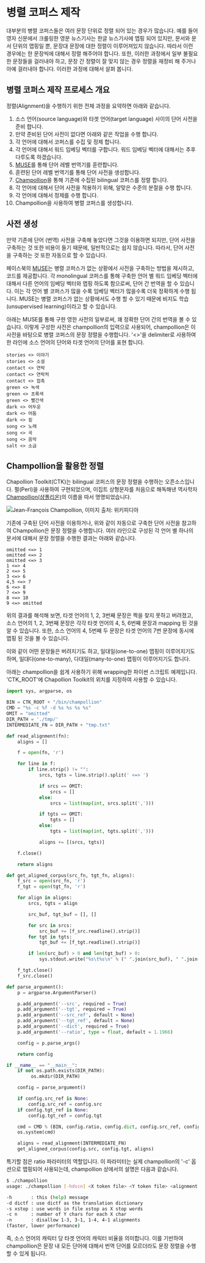 # 병렬 코퍼스 제작

대부분의 병렬 코퍼스들은 여러 문장 단위로 정렬 되어 있는 경우가 많습니다. 예를 들어 영자 신문에서 크롤링한 영문 뉴스기사는 한글 뉴스기사에 맵핑 되어 있지만, 문서와 문서 단위의 맵핑일 뿐, 문장대 문장에 대한 정렬이 이루어져있지 않습니다. 따라서 이런 경우에는 한 문장씩에 대해서 정렬 해주어야 합니다. 또한, 이러한 과정에서 일부 불필요한 문장들을 걸러내야 하고, 문장 간 정렬이 잘 맞지 않는 경우 정렬을 재정비 해 주거나 아예 걸러내야 합니다. 이러한 과정에 대해서 살펴 봅니다.

## 병렬 코퍼스 제작 프로세스 개요

정렬(Alignment)을 수행하기 위한 전체 과정을 요약하면 아래와 같습니다.

1. 소스 언어(source language)와 타겟 언어(target language) 사이의 단어 사전을 준비 합니다.
1. 만약 준비된 단어 사전이 없다면 아래와 같은 작업을 수행 합니다.
1. 각 언어에 대해서 코퍼스를 수집 및 정제 합니다.
1. 각 언어에 대해서 워드 임베딩 벡터를 구합니다. <comment>워드 임베딩 벡터에 대해서는 추후 다루도록 하겠습니다. </comment>
1. [MUSE](https://github.com/facebookresearch/MUSE)를 통해 단어 레벨 번역기를 훈련합니다.
1. 훈련된 단어 레벨 번역기를 통해 단어 사전을 생성합니다.
1. [Champollion](https://github.com/LowResourceLanguages/champollion)을 통해 기존에 수집된 bilingual 코퍼스를 정렬 합니다.
1. 각 언어에 대해서 단어 사전을 적용하기 위해, 알맞은 수준의 분절을 수행 합니다.
1. 각 언어에 대해서 정제를 수행 합니다.
1. Champollion을 사용하여 병렬 코퍼스를 생성합니다.

## 사전 생성

만약 기존에 단어 (번역) 사전을 구축해 놓았다면 그것을 이용하면 되지만, 단어 사전을 구축하는 것 또한 비용이 들기 때문에, 일반적으로는 쉽지 않습니다. 따라서, 단어 사전을 구축하는 것 또한 자동으로 할 수 있습니다.

페이스북의 [MUSE](https://github.com/facebookresearch/MUSE)는 병렬 코퍼스가 없는 상황에서 사전을 구축하는 방법을 제시하고, 코드를 제공합니다. 각 monolingual 코퍼스를 통해 구축한 언어 별 워드 임베딩 벡터에 대해서 다른 언어의 임베딩 벡터와 맵핑 하도록 함으로써, 단어 간 번역을 할 수 있습니다. 이는 각 언어 별 코퍼스가 많을 수록 임베딩 벡터가 많을수록 더욱 정확하게 수행 됩니다. MUSE는 병렬 코퍼스가 없는 상황에서도 수행 할 수 있기 때문에 비지도 학습(unsupervised learning)이라고 할 수 있습니다.

아래는 MUSE를 통해 구한 영한 사전의 일부로써, 꽤 정확한 단어 간의 번역을 볼 수 있습니다. 이렇게 구성한 사전은 champollion의 입력으로 사용되어, champollion은 이 사전을 바탕으로 병렬 코퍼스의 문장 정렬을 수행합니다. '<>'을 delimiter로 사용하여 한 라인에 소스 언어의 단어와 타겟 언어의 단어를 표현 합니다.

```
stories <> 이야기
stories <> 소설
contact <> 연락
contact <> 연락처
contact <> 접촉
green <> 녹색
green <> 초록색
green <> 빨간색
dark <> 어두운
dark <> 어둠
dark <> 짙
song <> 노래
song <> 곡
song <> 음악
salt <> 소금
```

## Champollion을 활용한 정렬

Chapollion Toolkit(CTK)는 bilingual 코퍼스의 문장 정렬을 수행하는 오픈소스입니다. 펄(Perl)을 사용하여 구현되었으며, 이집트 상형문자를 처음으로 해독해낸 역사학자 [Champollion(샴폴리온)](https://ko.wikipedia.org/wiki/%EC%9E%A5%ED%94%84%EB%9E%91%EC%88%98%EC%95%84_%EC%83%B9%ED%8F%B4%EB%A6%AC%EC%98%B9)의 이름을 따서 명명되었습니다.

![Jean-François Champollion, 이미지 출처: 위키피디아](../assets/04-05-01.jpg)

기존에 구축된 단어 사전을 이용하거나, 위와 같이 자동으로 구축한 단어 사전을 참고하여 Champollion은 문장 정렬을 수행합니다. 여러 라인으로 구성된 각 언어 별 하나의 문서에 대해서 문장 정렬을 수행한 결과는 아래와 같습니다.

```
omitted <=> 1
omitted <=> 2
omitted <=> 3
1 <=> 4
2 <=> 5
3 <=> 6
4,5 <=> 7
6 <=> 8
7 <=> 9
8 <=> 10
9 <=> omitted
```

위의 결과를 해석해 보면, 타겟 언어의 1, 2, 3번째 문장은 짝을 찾지 못하고 버려졌고, 소스 언어의 1, 2, 3번째 문장은 각각 타겟 언어의 4, 5, 6번째 문장과 mapping 된 것을 알 수 있습니다. 또한, 소스 언어의 4, 5번째 두 문장은 타겟 언어의 7번 문장에 동시에 맵핑 된 것을 볼 수 있습니다.

이와 같이 어떤 문장들은 버려지기도 하고, 일대일(one-to-one) 맵핑이 이루어지기도 하며, 일대다(one-to-many), 다대일(many-to-one) 맵핑이 이루어지기도 합니다.

아래는 champollion을 쉽게 사용하기 위해 wrapping한 파이썬 스크립트 예제입니다. 'CTK_ROOT'에 Chapollion Toolkit의 위치를 지정하여 사용할 수 있습니다.

```python
import sys, argparse, os

BIN = CTK_ROOT + "/bin/champollion"
CMD = "%s -c %f -d %s %s %s %s"
OMIT = "omitted"
DIR_PATH = './tmp/'
INTERMEDIATE_FN = DIR_PATH + "tmp.txt"

def read_alignment(fn):
    aligns = []

    f = open(fn, 'r')

    for line in f:
        if line.strip() != "":
            srcs, tgts = line.strip().split(' <=> ')

            if srcs == OMIT:
                srcs = []
            else:
                srcs = list(map(int, srcs.split(',')))

            if tgts == OMIT:
                tgts = []
            else:
                tgts = list(map(int, tgts.split(',')))

            aligns += [(srcs, tgts)]

    f.close()

    return aligns

def get_aligned_corpus(src_fn, tgt_fn, aligns):
    f_src = open(src_fn, 'r')
    f_tgt = open(tgt_fn, 'r')

    for align in aligns:
        srcs, tgts = align

        src_buf, tgt_buf = [], []

        for src in srcs:
            src_buf += [f_src.readline().strip()]
        for tgt in tgts:
            tgt_buf += [f_tgt.readline().strip()]

        if len(src_buf) > 0 and len(tgt_buf) > 0:
            sys.stdout.write("%s\t%s\n" % (" ".join(src_buf), " ".join(tgt_buf)))

    f_tgt.close()
    f_src.close()

def parse_argument():
    p = argparse.ArgumentParser()

    p.add_argument('--src', required = True)
    p.add_argument('--tgt', required = True)
    p.add_argument('--src_ref', default = None)
    p.add_argument('--tgt_ref', default = None)
    p.add_argument('--dict', required = True)
    p.add_argument('--ratio', type = float, default = 1.1966)

    config = p.parse_args()

    return config

if __name__ == "__main__":
    if not os.path.exists(DIR_PATH):
         os.mkdir(DIR_PATH)

    config = parse_argument()

    if config.src_ref is None:
        config.src_ref = config.src
    if config.tgt_ref is None:
        config.tgt_ref = config.tgt

    cmd = CMD % (BIN, config.ratio, config.dict, config.src_ref, config.tgt_ref, INTERMEDIATE_FN)
    os.system(cmd)

    aligns = read_alignment(INTERMEDIATE_FN)
    get_aligned_corpus(config.src, config.tgt, aligns)
```

특기할 점은 ratio 파라미터의 역할입니다. 이 파라미터는 실제 champollion의 '-c' 옵션으로 맵핑되어 사용되는데, champollion 상에서의 설명은 다음과 같습니다.

```bash
$ ./champollion
usage: ./champollion [-hdscn] <X token file> <Y token file> <alignment file>

-h       : this (help) message
-d dictf : use dictf as the translation dictionary
-s xstop : use words in file xstop as X stop words
-c n     : number of Y chars for each X char
-n       : disallow 1-3, 3-1, 1-4, 4-1 alignments
(faster, lower performance)
```

즉, 소스 언어의 캐릭터 당 타겟 언어의 캐릭터 비율을 의미합니다. 이를 기반하여 champollion은 문장 내 모든 단어에 대해서 번역 단어를 모르더라도 문장 정렬을 수행할 수 있게 됩니다.
